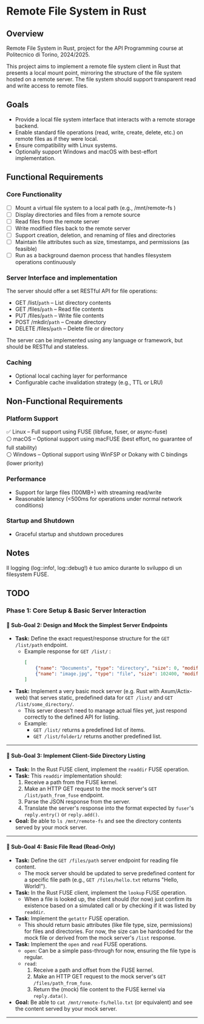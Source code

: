 # Remote File System in Rust

## Overview

Remote File System in Rust, project for the API Programming course at Politecnico di Torino, 2024/2025.

This project aims to implement a remote file system client in Rust that presents a local mount point, mirroring the structure of the file system hosted on a remote server. The file system should support transparent read and write access to remote files.

## Goals

- Provide a local file system interface that interacts with a remote storage backend.
- Enable standard file operations (read, write, create, delete, etc.) on remote files as if they were local.
- Ensure compatibility with Linux systems.
- Optionally support Windows and macOS with best-effort implementation.

## Functional Requirements

### Core Functionality

- [ ] Mount a virtual file system to a local path (e.g., /mnt/remote-fs )
- [ ] Display directories and files from a remote source
- [ ] Read files from the remote server
- [ ] Write modified files back to the remote server
- [ ] Support creation, deletion, and renaming of files and directories
- [ ] Maintain file attributes such as size, timestamps, and permissions (as feasible)
- [ ] Run as a background daemon process that handles filesystem operations continuously

### Server Interface and implementation

The server should offer a set RESTful API for file operations:

- GET /list/`path` – List directory contents
- GET /files/`path` – Read file contents
- PUT /files/`path` – Write file contents
- POST /mkdir/`path` – Create directory
- DELETE /files/`path` – Delete file or directory

The server can be implemented using any language or framework, but should be RESTful and stateless.

### Caching

- Optional local caching layer for performance
- Configurable cache invalidation strategy (e.g., TTL or LRU)

## Non-Functional Requirements

### Platform Support

✅ Linux – Full support using FUSE (libfuse, fuser, or async-fuse)\
⚪ macOS – Optional support using macFUSE (best effort, no guarantee of full stability)\
⚪ Windows – Optional support using WinFSP or Dokany with C bindings (lower priority)

### Performance

- Support for large files (100MB+) with streaming read/write
- Reasonable latency (<500ms for operations under normal network conditions)

### Startup and Shutdown

- Graceful startup and shutdown procedures

## Notes

Il logging (log::info!, log::debug!) è tuo amico durante lo sviluppo di un filesystem FUSE.

## TODO

### Phase 1: Core Setup & Basic Server Interaction

#### 🎯 Sub-Goal 2: Design and Mock the Simplest Server Endpoints

* **Task:** Define the exact request/response structure for the `GET /list/path` endpoint.
    * Example response for `GET /list/` :
        ```json
        [
            {"name": "Documents", "type": "directory", "size": 0, "modified_at": "2024-05-22T10:00:00Z"},
            {"name": "image.jpg", "type": "file", "size": 102400, "modified_at": "2024-05-22T11:30:00Z"}
        ]
        ```
* **Task:** Implement a very basic mock server (e.g. Rust with Axum/Actix-web) that serves static, predefined data for `GET /list/` and `GET /list/some_directory/`.
    * This server doesn't need to manage actual files yet, just respond correctly to the defined API for listing.
    * Example:
        * `GET /list/` returns a predefined list of items.
        * `GET /list/folder1/` returns another predefined list.

---

#### 🎯 Sub-Goal 3: Implement Client-Side Directory Listing

* **Task:** In the Rust FUSE client, implement the `readdir` FUSE operation.
* **Task:** This `readdir` implementation should:
    1.  Receive a path from the FUSE kernel.
    2.  Make an HTTP GET request to the mock server's `GET /list/path_from_fuse` endpoint.
    3.  Parse the JSON response from the server.
    4.  Translate the server's response into the format expected by `fuser`'s `reply.entry()` or `reply.add()`.
* **Goal:** Be able to `ls /mnt/remote-fs` and see the directory contents served by your mock server.

---

#### 🎯 Sub-Goal 4: Basic File Read (Read-Only)

* **Task:** Define the `GET /files/path` server endpoint for reading file content.
    * The mock server should be updated to serve predefined content for a specific file path (e.g., `GET /files/hello.txt` returns "Hello, World!").
* **Task:** In the Rust FUSE client, implement the `lookup` FUSE operation.
    * When a file is looked up, the client should (for now) just confirm its existence based on a simulated call or by checking if it was listed by `readdir`.
* **Task:** Implement the `getattr` FUSE operation.
    * This should return basic attributes (like file type, size, permissions) for files and directories. For now, the size can be hardcoded for the mock file or derived from the mock server's `/list` response.
* **Task:** Implement the `open` and `read` FUSE operations.
    * `open`: Can be a simple pass-through for now, ensuring the file type is regular.
    * `read`:
        1.  Receive a path and offset from the FUSE kernel.
        2.  Make an HTTP GET request to the mock server's `GET /files/path_from_fuse`.
        3.  Return the (mock) file content to the FUSE kernel via `reply.data()`.
* **Goal:** Be able to `cat /mnt/remote-fs/hello.txt` (or equivalent) and see the content served by your mock server.

---
